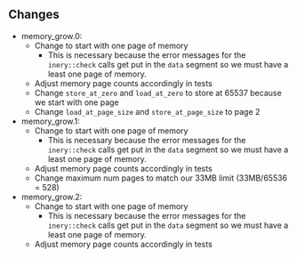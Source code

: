 ## Changes
- memory_grow.0:
    - Change to start with one page of memory
        - This is necessary because the error messages for the `inery::check` calls get put in the `data` segment so we must have a least one page of memory.
    - Adjust memory page counts accordingly in tests
    - Change `store_at_zero` and `load_at_zero` to store at 65537 because we start with one page
    - Change `load_at_page_size` and `store_at_page_size` to page 2
- memory_grow.1:
    - Change to start with one page of memory
        - This is necessary because the error messages for the `inery::check` calls get put in the `data` segment so we must have a least one page of memory.
    - Adjust memory page counts accordingly in tests
    - Change maximum num pages to match our 33MB limit (33MB/65536 = 528)
- memory_grow.2:
    - Change to start with one page of memory
        - This is necessary because the error messages for the `inery::check` calls get put in the `data` segment so we must have a least one page of memory.
    - Adjust memory page counts accordingly in tests
